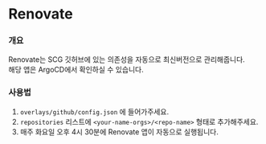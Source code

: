 # Renovate
### 개요
Renovate는 SCG 깃허브에 있는 의존성을 자동으로 최신버전으로 관리해줍니다. <br>
해당 앱은 ArgoCD에서 확인하실 수 있습니다.

### 사용법
1. `overlays/github/config.json` 에 들어가주세요.
2. `repositories` 리스트에 `<your-name-orgs>/<repo-name>` 형태로 추가해주세요.
3. 매주 화요일 오후 4시 30분에 Renovate 앱이 자동으로 실행됩니다.
